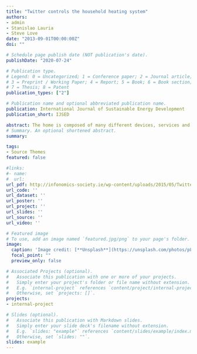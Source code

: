```yaml
---
title: "Twitter controls the household heating system"
authors:
- admin
- Stanislao Lauria
- Steve Love
date: "2013-09-01T00:00:00Z"
doi: ""

# Schedule page publish date (NOT publication's date).
publishDate: "2020-07-24"

# Publication type.
# Legend: 0 = Uncategorized; 1 = Conference paper; 2 = Journal article;
# 3 = Preprint / Working Paper; 4 = Report; 5 = Book; 6 = Book section;
# 7 = Thesis; 8 = Patent
publication_types: ["2"]

# Publication name and optional abbreviated publication name.
publication: International Journal of Sustainable Energy Development
publication_short: IJSED

abstract: The home is composed of many different devices, services and related technologies. These have a lack of communication with one another. A challenge within domestic central heating system is being able to exploit the functionality and offer a common means of monitoring and controlling, either locally or remotely. This paper introduces a domestic central heating system design for householders to control it through twitter, either locally or remotely. We believe by enabling householders to monitor and control domestic central heating system could contribute to make a smart home.
# Summary. An optional shortened abstract.
summary: 

tags:
- Source Themes
featured: false

#links:
#- name: 
#  url: 
url_pdf: http://infonomics-society.ie/wp-content/uploads/2015/05/Twitter%20Controls%20the%20Household%20Heating%20System.pdf
url_code: ''
url_dataset: ''
url_poster: ''
url_project: ''
url_slides: ''
url_source: ''
url_video: ''

# Featured image
# To use, add an image named `featured.jpg/png` to your page's folder. 
image:
  caption: 'Image credit: [**Unsplash**](https://unsplash.com/photos/pLCdAaMFLTE)'
  focal_point: ""
  preview_only: false

# Associated Projects (optional).
#   Associate this publication with one or more of your projects.
#   Simply enter your project's folder or file name without extension.
#   E.g. `internal-project` references `content/project/internal-project/index.md`.
#   Otherwise, set `projects: []`.
projects:
- internal-project

# Slides (optional).
#   Associate this publication with Markdown slides.
#   Simply enter your slide deck's filename without extension.
#   E.g. `slides: "example"` references `content/slides/example/index.md`.
#   Otherwise, set `slides: ""`.
slides: example
---
```



